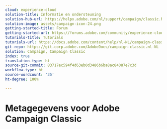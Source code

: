 ```yaml
---
cloud: experience-cloud
solution-title: Informatie en ondersteuning
solution-hub-url: https://helpx.adobe.com/nl/support/campaign/classic.html
solution-image: assets/campaign-icon-24.png
getting-started-title: Forum
getting-started-url: https://forums.adobe.com/community/experience-cloud/marketing-cloud/campaign/classic
tutorials-title: Tutorials
tutorials-url: https://docs.adobe.com/content/help/nl-NL/campaign-classic-learn/tutorials/overview.html
git-repo: https://git.corp.adobe.com/AdobeDocs/campaign-classic.nl-NL
solution: Campaign, Campaign Classic
index: true
translation-type: ht
source-git-commit: 83717ec594f4d63eb0d3486b6ba8ac84087e7c3d
workflow-type: ht
source-wordcount: '35'
ht-degree: 100%

---
```



# Metagegevens voor Adobe Campaign Classic
